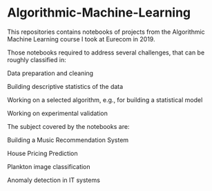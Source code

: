 # Algorithmic-Machine-Learning
This repositories contains notebooks of projects from the Algorithmic Machine Learning course I took at Eurecom in 2019.

Those notebooks required to address several challenges, that can be roughly classified in:

Data preparation and cleaning

Building descriptive statistics of the data

Working on a selected algorithm, e.g., for building a statistical model

Working on experimental validation

The subject covered by the notebooks are:

Building a Music Recommendation System

House Pricing Prediction

Plankton image classification

Anomaly detection in IT systems
